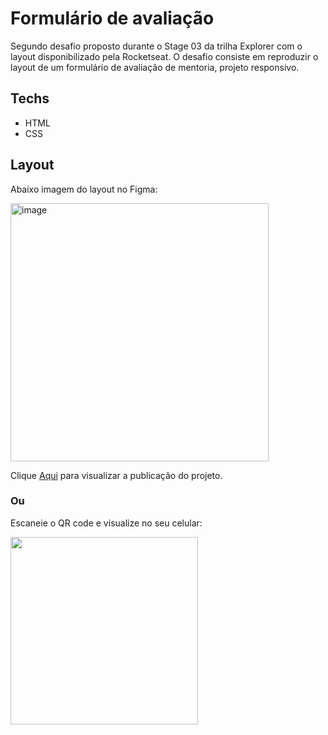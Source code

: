 # Formulário de avaliação

Segundo desafio proposto durante o Stage 03 da trilha Explorer com o layout disponibilizado pela Rocketseat.
O desafio consiste em reproduzir o layout de um formulário de avaliação de mentoria, projeto responsivo.

## Techs

- HTML
- CSS

## Layout

Abaixo imagem do layout no Figma:

<img width="413" alt="image" src="https://user-images.githubusercontent.com/101216880/193944383-af0d20cf-aa7a-4584-81f8-0d5eede1749f.png">

Clique <a href="https://araujodai.github.io/formMenthor2.0/">Aqui</a> para visualizar a publicação do projeto.

### Ou

Escaneie o QR code e visualize no seu celular:

<img height="300" width="300" src="https://user-images.githubusercontent.com/101216880/193945559-99451118-b74d-4d3d-b394-c25ec1e5d270.png">

